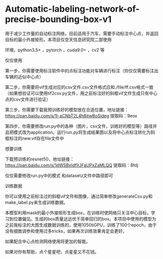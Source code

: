 # Automatic-labeling-network-of-precise-bounding-box-v1


用于减少工作量的自动标注网络，目前适用于汽车，需要手动标注中心点，并返回目标的最小外接矩形。本项目仅空天信息研究院二部使用

环境，python3.5+ ，pytorch ，cuda9.0+ ，cv2 等


仅仅使用

第一步，你需要使用标注软件中的点标注功能对车辆进行标注（你仅仅需要标注出车辆的近似中心点）

第二步，你需要将vif生成对应的csv文件.csv文件格式应和./file/ff.csv格式一致（如果想验证可以使用tif2csv.py文件，用之前标注好的斜框vif文件生成只有中心点的csv文件进行验证）

第三步，你需要下载我预训练好的模型放在合适位置，地址链接：https://pan.baidu.com/s/1I-aCNbT2L4h8itwBoSideg   提取码：9eox

第四步，你需要修改run.py中的各种（图片，csv文件，训练好的模型等）路径并且把模式改为application。运行run.py将生成结果图以及将中心点标注转化为斜框标注的new.vif存在file文件中


想要训练

下载预训练的resnet50，地址链接：https://pan.baidu.com/s/1dWSBxIdfIrJFaUPxZaMLQQ 提取码：8fdj

仅仅需要修改run.py中的模式 和datasetz文件中路径即可



训练数据

你可以使用之前标注过的斜框vif文件和图像，通过简单修改generateCsv.py和make_label.py来生成训练数据。



本模型利用mask的最小外接矩形生成box，在训练时使网络只关注中心目标，学习到位置偏见。生成的box质量远远优于简单回归的box。本项目中使用的模型为之前我标注的大图生成数据训练的，使用1050tiGPU，训练了100个epoch，由于没有细致调参和使用过多tricks，如果再次训练效果肯定会更好。

如果配合中心点检测网络使用将更加的智能。


如果对你有帮助，点个星星吧，点星星又不花钱。
